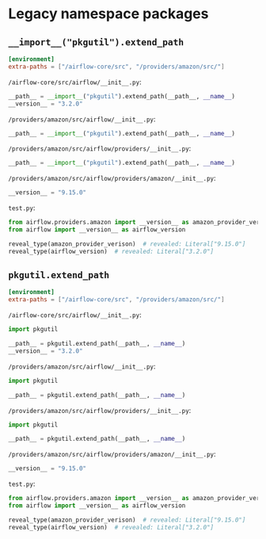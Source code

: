 # Legacy namespace packages

## `__import__("pkgutil").extend_path`

```toml
[environment]
extra-paths = ["/airflow-core/src", "/providers/amazon/src/"]
```

`/airflow-core/src/airflow/__init__.py`:

```py
__path__ = __import__("pkgutil").extend_path(__path__, __name__)
__version__ = "3.2.0"
```

`/providers/amazon/src/airflow/__init__.py`:

```py
__path__ = __import__("pkgutil").extend_path(__path__, __name__)
```

`/providers/amazon/src/airflow/providers/__init__.py`:

```py
__path__ = __import__("pkgutil").extend_path(__path__, __name__)
```

`/providers/amazon/src/airflow/providers/amazon/__init__.py`:

```py
__version__ = "9.15.0"
```

`test.py`:

```py
from airflow.providers.amazon import __version__ as amazon_provider_verison
from airflow import __version__ as airflow_version

reveal_type(amazon_provider_verison)  # revealed: Literal["9.15.0"]
reveal_type(airflow_version)  # revealed: Literal["3.2.0"]
```

## `pkgutil.extend_path`

```toml
[environment]
extra-paths = ["/airflow-core/src", "/providers/amazon/src/"]
```

`/airflow-core/src/airflow/__init__.py`:

```py
import pkgutil

__path__ = pkgutil.extend_path(__path__, __name__)
__version__ = "3.2.0"
```

`/providers/amazon/src/airflow/__init__.py`:

```py
import pkgutil

__path__ = pkgutil.extend_path(__path__, __name__)
```

`/providers/amazon/src/airflow/providers/__init__.py`:

```py
import pkgutil

__path__ = pkgutil.extend_path(__path__, __name__)
```

`/providers/amazon/src/airflow/providers/amazon/__init__.py`:

```py
__version__ = "9.15.0"
```

`test.py`:

```py
from airflow.providers.amazon import __version__ as amazon_provider_verison
from airflow import __version__ as airflow_version

reveal_type(amazon_provider_verison)  # revealed: Literal["9.15.0"]
reveal_type(airflow_version)  # revealed: Literal["3.2.0"]
```
